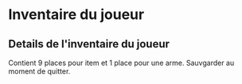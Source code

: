 # Inventaire du joueur

## Details de l'inventaire du joueur

Contient 9 places pour item et 1 place pour une arme.
Sauvgarder au moment de quitter.

